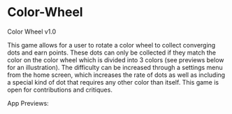 # Color-Wheel
Color Wheel v1.0

This game allows for a user to rotate a color wheel to collect converging dots and earn points. These dots can only be collected if they match the color on the color wheel which is divided into 3 colors (see previews below for an illustration). The difficulty can be increased through a settings menu from the home screen, which increases the rate of dots as well as including a special kind of dot that requires any other color than itself. This game is open for contributions and critiques.

App Previews:

